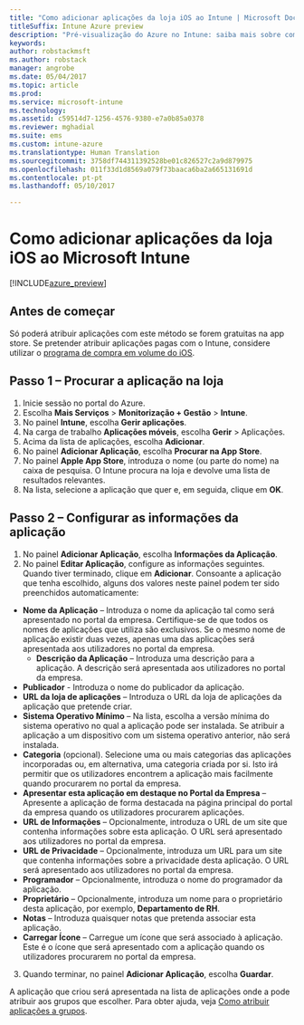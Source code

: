 ```yaml
---
title: "Como adicionar aplicações da loja iOS ao Intune | Microsoft Docs"
titleSuffix: Intune Azure preview
description: "Pré-visualização do Azure no Intune: saiba mais sobre como adicionar aplicações da loja iOS ao Intune."
keywords: 
author: robstackmsft
ms.author: robstack
manager: angrobe
ms.date: 05/04/2017
ms.topic: article
ms.prod: 
ms.service: microsoft-intune
ms.technology: 
ms.assetid: c59514d7-1256-4576-9380-e7a0b85a0378
ms.reviewer: mghadial
ms.suite: ems
ms.custom: intune-azure
ms.translationtype: Human Translation
ms.sourcegitcommit: 3758df744311392528be01c826527c2a9d879975
ms.openlocfilehash: 011f33d1d8569a079f73baaca6ba2a665131691d
ms.contentlocale: pt-pt
ms.lasthandoff: 05/10/2017

---
```


# <a name="how-to-add-ios-store-apps-to-microsoft-intune"></a>Como adicionar aplicações da loja iOS ao Microsoft Intune

[!INCLUDE[azure_preview](../includes/azure_preview.md)]

## <a name="before-you-start"></a>Antes de começar

Só poderá atribuir aplicações com este método se forem gratuitas na app store. Se pretender atribuir aplicações pagas com o Intune, considere utilizar o [programa de compra em volume do iOS](ios-vpp-apps.md).


## <a name="step-1---search-for-the-app-in-the-store"></a>Passo 1 – Procurar a aplicação na loja

1. Inicie sessão no portal do Azure.
2. Escolha **Mais Serviços** > **Monitorização + Gestão** > **Intune**.
3. No painel **Intune**, escolha **Gerir aplicações**.
4. Na carga de trabalho **Aplicações móveis**, escolha **Gerir** > Aplicações.
5. Acima da lista de aplicações, escolha **Adicionar**.
6. No painel **Adicionar Aplicação**, escolha **Procurar na App Store**.
7. No painel **Apple App Store**, introduza o nome (ou parte do nome) na caixa de pesquisa. O Intune procura na loja e devolve uma lista de resultados relevantes.
8. Na lista, selecione a aplicação que quer e, em seguida, clique em **OK**.

## <a name="step-2---configure-app-information"></a>Passo 2 – Configurar as informações da aplicação

1. No painel **Adicionar Aplicação**, escolha **Informações da Aplicação**.
2. No painel **Editar Aplicação**, configure as informações seguintes. Quando tiver terminado, clique em **Adicionar**. Consoante a aplicação que tenha escolhido, alguns dos valores neste painel podem ter sido preenchidos automaticamente:
- **Nome da Aplicação** – Introduza o nome da aplicação tal como será apresentado no portal da empresa. Certifique-se de que todos os nomes de aplicações que utiliza são exclusivos. Se o mesmo nome de aplicação existir duas vezes, apenas uma das aplicações será apresentada aos utilizadores no portal da empresa.
    - **Descrição da Aplicação** – Introduza uma descrição para a aplicação. A descrição será apresentada aos utilizadores no portal da empresa.
- **Publicador** - Introduza o nome do publicador da aplicação.
- **URL da loja de aplicações** – Introduza o URL da loja de aplicações da aplicação que pretende criar.
- **Sistema Operativo Mínimo** – Na lista, escolha a versão mínima do sistema operativo no qual a aplicação pode ser instalada. Se atribuir a aplicação a um dispositivo com um sistema operativo anterior, não será instalada.
- **Categoria** (opcional). Selecione uma ou mais categorias das aplicações incorporadas ou, em alternativa, uma categoria criada por si. Isto irá permitir que os utilizadores encontrem a aplicação mais facilmente quando procurarem no portal da empresa.
- **Apresentar esta aplicação em destaque no Portal da Empresa** – Apresente a aplicação de forma destacada na página principal do portal da empresa quando os utilizadores procurarem aplicações.
- **URL de Informações** – Opcionalmente, introduza o URL de um site que contenha informações sobre esta aplicação. O URL será apresentado aos utilizadores no portal da empresa.
- **URL de Privacidade** – Opcionalmente, introduza um URL para um site que contenha informações sobre a privacidade desta aplicação. O URL será apresentado aos utilizadores no portal da empresa.
- **Programador** – Opcionalmente, introduza o nome do programador da aplicação.
- **Proprietário** – Opcionalmente, introduza um nome para o proprietário desta aplicação, por exemplo, **Departamento de RH**.
- **Notas** – Introduza quaisquer notas que pretenda associar esta aplicação.
- **Carregar Ícone** – Carregue um ícone que será associado à aplicação. Este é o ícone que será apresentado com a aplicação quando os utilizadores procurarem no portal da empresa.
3. Quando terminar, no painel **Adicionar Aplicação**, escolha **Guardar**.

A aplicação que criou será apresentada na lista de aplicações onde a pode atribuir aos grupos que escolher. Para obter ajuda, veja [Como atribuir aplicações a grupos](deploy-apps.md).

